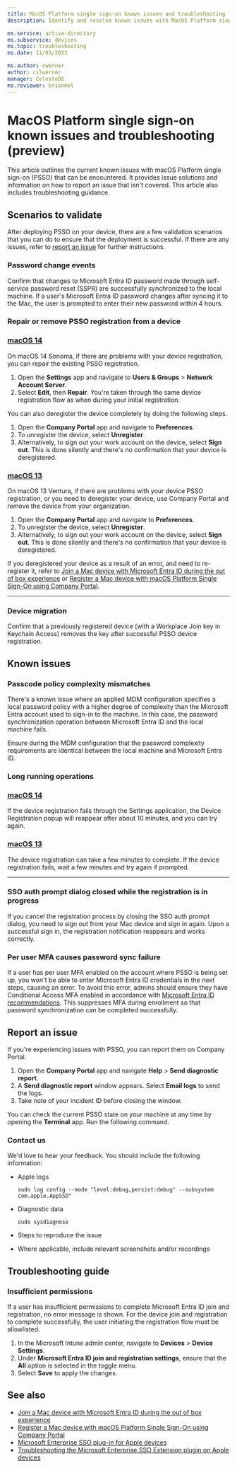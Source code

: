 ```yaml
---
title: MacOS Platform single sign-on known issues and troubleshooting
description: Identify and resolve known issues with MacOS Platform single sign-on (PSSO).

ms.service: active-directory
ms.subservice: devices
ms.topic: troubleshooting
ms.date: 11/03/2023

ms.author: cwerner
author: cilwerner
manager: CelesteDG
ms.reviewer: brianmel
---
```


# MacOS Platform single sign-on known issues and troubleshooting (preview)

This article outlines the current known issues with macOS Platform single sign-on (PSSO) that can be encountered. It provides issue solutions and information on how to report an issue that isn't covered. This article also includes troubleshooting guidance.

## Scenarios to validate

After deploying PSSO on your device, there are a few validation scenarios that you can do to ensure that the deployment is successful. If there are any issues, refer to [report an issue](#report-an-issue) for further instructions.

### Password change events

Confirm that changes to Microsoft Entra ID password made through self-service password reset (SSPR) are successfully synchronized to the local machine. If a user's Microsoft Entra ID password changes after syncing it to the Mac, the user is prompted to enter their new password within 4 hours.

### Repair or remove PSSO registration from a device

### [macOS 14](#tab/macOS14)

On macOS 14 Sonoma, if there are problems with your device registration, you can repair the existing PSSO registration.

1. Open the **Settings** app and navigate to **Users & Groups** > **Network Account Server**.
1. Select **Edit**, then **Repair**. You're taken through the same device registration flow as when during your initial registration.

You can also deregister the device completely by doing the following steps.

1. Open the **Company Portal** app and navigate to **Preferences**.
1. To unregister the device, select **Unregister**.
1. Alternatively, to sign out your work account on the device, select **Sign out**. This is done silently and there's no confirmation that your device is deregistered.

### [macOS 13](#tab/macOS13)

On macOS 13 Ventura, if there are problems with your device PSSO registration, or you need to deregister your device, use Company Portal and remove the device from your organization.

1. Open the **Company Portal** app and navigate to **Preferences**.
1. To unregister the device, select **Unregister**.
1. Alternatively, to sign out your work account on the device, select **Sign out**. This is done silently and there's no confirmation that your device is deregistered.

If you deregistered your device as a result of an error, and need to re-register it, refer to [Join a Mac device with Microsoft Entra ID during the out of box experience](./device-join-macos-pssoe-out-of-box.md) or [Register a Mac device with macOS Platform Single Sign-On using Company Portal](./device-registration-macos-pssoe.md).

---

### Device migration

Confirm that a previously registered device (with a Workplace Join key in Keychain Access) removes the key after successful PSSO device registration.

## Known issues

### Passcode policy complexity mismatches

There's a known issue where an applied MDM configuration specifies a local password policy with a higher degree of complexity than the Microsoft Entra account used to sign-in to the machine. In this case, the password synchronization operation between Microsoft Entra ID and the local machine fails.

Ensure during the MDM configuration that the password complexity requirements are identical between the local machine and Microsoft Entra ID.

### Long running operations

### [macOS 14](#tab/macOS14)

If the device registration fails through the Settings application, the Device Registration popup will reappear after about 10 minutes, and you can try again.

### [macOS 13](#tab/macOS13)

The device registration can take a few minutes to complete. If the device registration fails, wait a few minutes and try again if prompted.

---

### SSO auth prompt dialog closed while the registration is in progress

If you cancel the registration process by closing the SSO auth prompt dialog, you need to sign out from your Mac device and sign in again. Upon a successful sign in, the registration notification reappears and works correctly.

### Per user MFA causes password sync failure

If a user has per user MFA enabled on the account where PSSO is being set up, you won't be able to enter Microsoft Entra ID credentials in the next steps, causing an error. To avoid this error, admins should ensure they have Conditional Access MFA enabled in accordance with [Microsoft Entra ID recommendations](../monitoring-health/recommendation-turn-off-per-user-mfa.md). This suppresses MFA during enrollment so that password synchronization can be completed successfully.

## Report an issue

If you're experiencing issues with PSSO, you can report them on Company Portal.

1. Open the **Company Portal** app and navigate **Help** > **Send diagnostic report**.
1. A **Send diagnostic report** window appears. Select **Email logs** to send the logs.
1. Take note of your incident ID before closing the window.

You can check the current PSSO state on your machine at any time by opening the **Terminal** app. Run the following command.

### Contact us

We'd love to hear your feedback. You should include the following information:

- Apple logs

    ```console
    sudo log config --mode "level:debug,persist:debug" --subsystem com.apple.AppSSO"
    ```

- Diagnostic data

    ```console
    sudo sysdiagnose
    ```

- Steps to reproduce the issue
- Where applicable, include relevant screenshots and/or recordings

## Troubleshooting guide

### Insufficient permissions

If a user has insufficient permissions to complete Microsoft Entra ID join and registration, no error message is shown. For the device join and registration to complete successfully, the user initiating the registration flow must be allowlisted.

1. In the Microsoft Intune admin center, navigate to **Devices** > **Device Settings**.
1. Under **Microsoft Entra ID join and registration settings**, ensure that the **All** option is selected in the toggle menu.
1. Select **Save** to apply the changes.

## See also

- [Join a Mac device with Microsoft Entra ID during the out of box experience](./device-join-macos-pssoe-out-of-box.md)
- [Register a Mac device with macOS Platform Single Sign-On using Company Portal](./device-registration-macos-pssoe.md)
- [Microsoft Enterprise SSO plug-in for Apple devices](~/identity-platform/apple-sso-plugin.md)
- [Troubleshooting the Microsoft Enterprise SSO Extension plugin on Apple devices](./troubleshoot-mac-sso-extension-plugin.md)